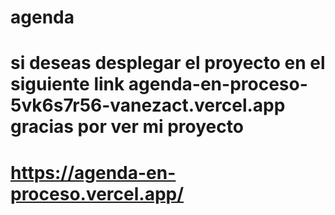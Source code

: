 # agenda
# si deseas desplegar el proyecto en el siguiente link agenda-en-proceso-5vk6s7r56-vanezact.vercel.app  gracias por ver mi proyecto
# https://agenda-en-proceso.vercel.app/ 
